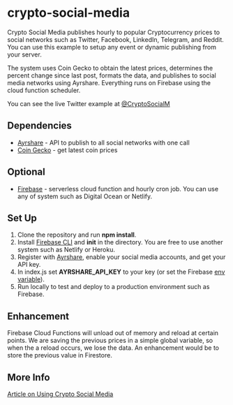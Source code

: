 # crypto-social-media

Crypto Social Media publishes hourly to popular Cryptocurrency prices to social networks such as Twitter, Facebook, LinkedIn, Telegram, and Reddit. You can use this example to setup any event or dynamic publishing from your server.

The system uses Coin Gecko to obtain the latest prices, determines the percent change since last post, formats the data, and publishes to social media networks using Ayrshare. Everything runs on Firebase using the cloud function scheduler.

You can see the live Twitter example at [@CryptoSocialM](https://twitter.com/CryptoSocialM)

## Dependencies

- [Ayrshare](https://www.ayrshare.com) - API to publish to all social networks with one call
- [Coin Gecko](https://www.coingecko.com/en/api) - get latest coin prices

## Optional

- [Firebase](https://www.firebase.com) - serverless cloud function and hourly cron job. You can use any of system such as Digital Ocean or Netlify.

## Set Up

1. Clone the repository and run **npm install**.
2. Install [Firebase CLI](https://firebase.google.com/docs/cli) and **init** in the directory. You are free to use another system such as Netlify or Heroku.
3. Register with [Ayrshare](https://www.ayrshare.com), enable your social media accounts, and get your API key.
4. In index.js set **AYRSHARE_API_KEY** to your key (or set the Firebase [env variable](https://firebase.google.com/docs/functions/config-env)).
5. Run locally to test and deploy to a production environment such as Firebase.

## Enhancement

Firebase Cloud Functions will unload out of memory and reload at certain points. We are saving the previous prices in a simple global variable, so when the a reload occurs, we lose the data. An enhancement would be to store the previous value in Firestore.

## More Info

[Article on Using Crypto Social Media](https://www.ayrshare.com/automatically-publish-cryptocurrency-prices-social-media-networks/)
